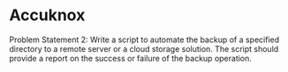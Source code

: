 # Accuknox
Problem Statement 2:
Write a script to automate the backup of a specified directory to a remote
server or a cloud storage solution. The script should provide a report on the
success or failure of the backup operation.
